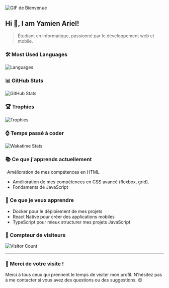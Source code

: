 ![GIF de Bienvenue](https://media.giphy.com/media/xT9IgzoKnwFNmISR8I/giphy.gif)

## Hi 👋, I am Yamien Ariel!
> Étudiant en informatique, passionné par le développement web et mobile.

### 🛠️ Most Used Languages
![Languages](https://github-readme-stats.vercel.app/api/top-langs/?username=ariel172&layout=compact&theme=radical)

### 📊 GitHub Stats
![GitHub Stats](https://github-readme-stats.vercel.app/api?username=ariel172&show_icons=true&theme=radical)

### 🏆 Trophies
![Trophies](https://github-profile-trophy.vercel.app/?username=ariel172&theme=radical)

### ⌚ Temps passé à coder
![Wakatime Stats](https://github-readme-stats.vercel.app/api/wakatime?username=ariel172&theme=radical)

### 📚 Ce que j'apprends actuellement
-Amélioration de mes compétences en HTML
- Amélioration de mes compétences en CSS avancé (flexbox, grid).
- Fondaments de JavaScript

### 🎯 Ce que je veux apprendre
- Docker pour le déploiement de mes projets
- React Native pour créer des applications mobiles
- TypeScript pour mieux structurer mes projets JavaScript


### 👀 Compteur de visiteurs
![Visitor Count](https://komarev.com/ghpvc/?username=ariel172&color=blue&style=flat)

---

### 🙏 Merci de votre visite !
Merci à tous ceux qui prennent le temps de visiter mon profil. N'hésitez pas à me contacter si vous avez des questions ou des suggestions. 😊
